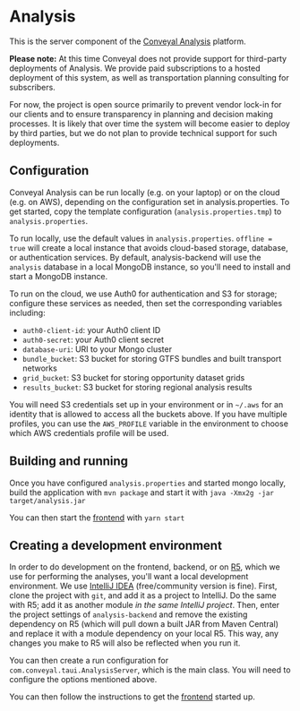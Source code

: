 # Analysis

This is the server component of the [Conveyal Analysis](http://conveyal.com/analysis) platform.

**Please note:** At this time Conveyal does not provide support for third-party deployments of Analysis. We provide paid subscriptions to a hosted deployment of this system, as well as transportation planning consulting for subscribers.

For now, the project is open source primarily to prevent vendor lock-in for our clients and to ensure transparency in planning and decision making processes. It is likely that over time the system will become easier to deploy by third parties, but we do not plan to provide technical support for such deployments.

## Configuration

Conveyal Analysis can be run locally (e.g. on your laptop) or on the cloud (e.g. on AWS), depending on the configuration set in analysis.properties.  To get started, copy the template configuration (`analysis.properties.tmp`) to `analysis.properties`.

To run locally, use the default values in `analysis.properties`. `offline = true` will create a local instance that avoids cloud-based storage, database, or authentication services.  By default, analysis-backend will use the `analysis` database in a local MongoDB instance, so you'll need to install and start a MongoDB instance.

To run on the cloud, we use Auth0 for authentication and S3 for storage; configure these services as needed, then set the corresponding variables including:

- `auth0-client-id`: your Auth0 client ID
- `auth0-secret`: your Auth0 client secret
- `database-uri`: URI to your Mongo cluster
- `bundle_bucket`: S3 bucket for storing GTFS bundles and built transport networks
- `grid_bucket`: S3 bucket for storing opportunity dataset grids
- `results_bucket`: S3 bucket for storing regional analysis results

You will need S3 credentials set up in your environment or in `~/.aws` for an identity that is allowed to access all the buckets above. If you have multiple profiles, you can use the `AWS_PROFILE` variable in the environment to choose which AWS credentials profile will be used.

## Building and running

Once you have configured `analysis.properties` and started mongo locally, build the application with `mvn package` and start it with
`java -Xmx2g -jar target/analysis.jar`

You can then start the [frontend](https://github.com/conveyal/analysis-ui) with `yarn start`

## Creating a development environment

In order to do development on the frontend, backend, or on [R5](https://github.com/conveyal/r5), which we use for
performing the analyses, you'll want a local development environment. We use [IntelliJ IDEA](https://www.jetbrains.com/idea/)
(free/community version is fine). First, clone the project with `git`, and add it as a project to IntelliJ. Do the same with
R5; add it as another module _in the same IntelliJ project_. Then, enter the project settings of `analysis-backend` and remove
the existing dependency on R5 (which will pull down a built JAR from Maven Central) and replace it with a module dependency 
on your local R5. This way, any changes you make to R5 will also be reflected when you run it.

You can then create a run configuration for `com.conveyal.taui.AnalysisServer`, which is the main class. You will need to
configure the options mentioned above.

You can then follow the instructions to get the [frontend](https://github.com/conveyal/analysis-ui) started up.

